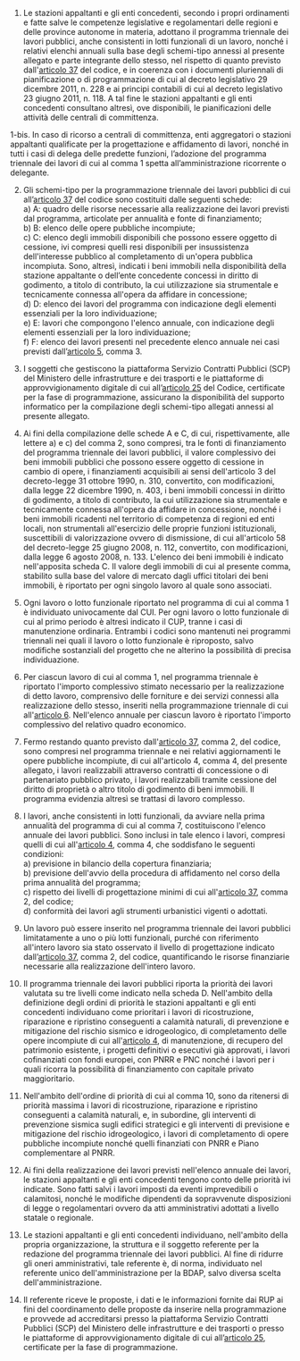 1. Le stazioni appaltanti e gli enti concedenti, secondo i propri ordinamenti e fatte salve le competenze legislative e regolamentari delle regioni e delle province autonome in materia, adottano il programma triennale dei lavori pubblici, anche consistenti in lotti funzionali di un lavoro, nonché i relativi elenchi annuali sulla base degli schemi-tipo annessi al presente allegato e parte integrante dello stesso, nel rispetto di quanto previsto dall'[articolo 37](/articolo-37/1) del codice, e in coerenza con i documenti pluriennali di pianificazione o di programmazione di cui al decreto legislativo 29 dicembre 2011, n. 228 e ai principi contabili di cui al decreto legislativo 23 giugno 2011, n. 118. A tal fine le stazioni appaltanti e gli enti concedenti consultano altresì, ove disponibili, le pianificazioni delle attività delle centrali di committenza. 

1-bis. In caso di ricorso a centrali di committenza, enti aggregatori o stazioni appaltanti qualificate per la progettazione e affidamento di lavori, nonché in tutti i casi di delega delle predette funzioni, l’adozione del programma triennale dei lavori di cui al comma 1 spetta all’amministrazione ricorrente o delegante.

2. Gli schemi-tipo per la programmazione triennale dei lavori pubblici di cui all’[articolo 37](/articolo-37/1) del codice sono costituiti dalle seguenti schede:<br>a) A: quadro delle risorse necessarie alla realizzazione dei lavori previsti dal programma, articolate per annualità e fonte di finanziamento;<br>b) B: elenco delle opere pubbliche incompiute;<br>c) C: elenco degli immobili disponibili che possono essere oggetto di cessione, ivi compresi quelli resi disponibili per insussistenza dell'interesse pubblico al completamento di un'opera pubblica incompiuta. Sono, altresì, indicati i beni immobili nella disponibilità della stazione appaltante o dell’ente concedente concessi in diritto di godimento, a titolo di contributo, la cui utilizzazione sia strumentale e tecnicamente connessa all'opera da affidare in concessione;<br>d) D: elenco dei lavori del programma con indicazione degli elementi essenziali per la loro individuazione;<br>e) E: lavori che compongono l'elenco annuale, con indicazione degli elementi essenziali per la loro individuazione;<br>f) F: elenco dei lavori presenti nel precedente elenco annuale nei casi previsti dall’[articolo 5](/allegato-1.5-articolo-5/2), comma 3.

3. I soggetti che gestiscono la piattaforma Servizio Contratti Pubblici (SCP) del Ministero delle infrastrutture e dei trasporti e le piattaforme di approvvigionamento digitale di cui all’[articolo 25](/articolo/25/1) del Codice, certificate per la fase di programmazione, assicurano la disponibilità del supporto informatico per la compilazione degli schemi-tipo allegati annessi al presente allegato.

4. Ai fini della compilazione delle schede A e C, di cui, rispettivamente, alle lettere a) e c) del comma 2, sono compresi, tra le fonti di finanziamento del programma triennale dei lavori pubblici, il valore complessivo dei beni immobili pubblici che possono essere oggetto di cessione in cambio di opere, i finanziamenti acquisibili ai sensi dell'articolo 3 del decreto-legge 31 ottobre 1990, n. 310, convertito, con modificazioni, dalla legge 22 dicembre 1990, n. 403, i beni immobili concessi in diritto di godimento, a titolo di contributo, la cui utilizzazione sia strumentale e tecnicamente connessa all'opera da affidare in concessione, nonché i beni immobili ricadenti nel territorio di competenza di regioni ed enti locali, non strumentali all'esercizio delle proprie funzioni istituzionali, suscettibili di valorizzazione ovvero di dismissione, di cui all'articolo 58 del decreto-legge 25 giugno 2008, n. 112, convertito, con modificazioni, dalla legge 6 agosto 2008, n. 133. L'elenco dei beni immobili è indicato nell'apposita scheda C. Il valore degli immobili di cui al presente comma, stabilito sulla base del valore di mercato dagli uffici titolari dei beni immobili, è riportato per ogni singolo lavoro al quale sono associati.

5. Ogni lavoro o lotto funzionale riportato nel programma di cui al comma 1 è individuato univocamente dal CUI. Per ogni lavoro o lotto funzionale di cui al primo periodo è altresì indicato il CUP, tranne i casi di manutenzione ordinaria. Entrambi i codici sono mantenuti nei programmi triennali nei quali il lavoro o lotto funzionale è riproposto, salvo modifiche sostanziali del progetto che ne alterino la possibilità di precisa individuazione.

6. Per ciascun lavoro di cui al comma 1, nel programma triennale è riportato l'importo complessivo stimato necessario per la realizzazione di detto lavoro, comprensivo delle forniture e dei servizi connessi alla realizzazione dello stesso, inseriti nella programmazione triennale di cui all'[articolo 6](/allegato-1.5-articolo-6/2). Nell'elenco annuale per ciascun lavoro è riportato l'importo complessivo del relativo quadro economico.

7. Fermo restando quanto previsto dall'[articolo 37](/articolo-37/1), comma 2, del codice, sono compresi nel programma triennale e nei relativi aggiornamenti le opere pubbliche incompiute, di cui all'articolo 4, comma 4, del presente allegato, i lavori realizzabili attraverso contratti di concessione o di partenariato pubblico privato, i lavori realizzabili tramite cessione del diritto di proprietà o altro titolo di godimento di beni immobili. Il programma evidenzia altresì se trattasi di lavoro complesso.

8. I lavori, anche consistenti in lotti funzionali, da avviare nella prima annualità del programma di cui al comma 7, costituiscono l'elenco annuale dei lavori pubblici. Sono inclusi in tale elenco i lavori, compresi quelli di cui all'[articolo 4](/allegato-1.5-articolo-4/2), comma 4, che soddisfano le seguenti condizioni: <br>a) previsione in bilancio della copertura finanziaria;<br>b) previsione dell'avvio della procedura di affidamento nel corso della prima annualità del programma;<br>c) rispetto dei livelli di progettazione minimi di cui all'[articolo 37](/articolo-37/1), comma 2, del codice;<br>d) conformità dei lavori agli strumenti urbanistici vigenti o adottati.

9. Un lavoro può essere inserito nel programma triennale dei lavori pubblici limitatamente a uno o più lotti funzionali, purché con riferimento all'intero lavoro sia stato osservato il livello di progettazione indicato dall’[articolo 37](/articolo-37/1), comma 2, del codice, quantificando le risorse finanziarie necessarie alla realizzazione dell'intero lavoro.

10. Il programma triennale dei lavori pubblici riporta la priorità dei lavori valutata su tre livelli come indicato nella scheda D. Nell'ambito della definizione degli ordini di priorità le stazioni appaltanti e gli enti concedenti individuano come prioritari i lavori di ricostruzione, riparazione e ripristino conseguenti a calamità naturali, di prevenzione e mitigazione del rischio sismico e idrogeologico, di completamento delle opere incompiute di cui all'[articolo 4](/allegato-1.5-articolo-4/2), di manutenzione, di recupero del patrimonio esistente, i progetti definitivi o esecutivi già approvati, i lavori cofinanziati con fondi europei, con PNRR e PNC nonché i lavori per i quali ricorra la possibilità di finanziamento con capitale privato maggioritario.

11. Nell'ambito dell'ordine di priorità di cui al comma 10, sono da ritenersi di priorità massima i lavori di ricostruzione, riparazione e ripristino conseguenti a calamità naturali, e, in subordine, gli interventi di prevenzione sismica sugli edifici strategici e gli interventi di previsione e mitigazione del rischio idrogeologico, i lavori di completamento di opere pubbliche incompiute nonché quelli finanziati con PNRR e Piano complementare al PNRR.

12. Ai fini della realizzazione dei lavori previsti nell'elenco annuale dei lavori, le stazioni appaltanti e gli enti concedenti tengono conto delle priorità ivi indicate. Sono fatti salvi i lavori imposti da eventi imprevedibili o calamitosi, nonché le modifiche dipendenti da sopravvenute disposizioni di legge o regolamentari ovvero da atti amministrativi adottati a livello statale o regionale.

13. Le stazioni appaltanti e gli enti concedenti individuano, nell'ambito della propria organizzazione, la struttura e il soggetto referente per la redazione del programma triennale dei lavori pubblici. Al fine di ridurre gli oneri amministrativi, tale referente è, di norma, individuato nel referente unico dell'amministrazione per la BDAP, salvo diversa scelta dell'amministrazione.

14. Il referente riceve le proposte, i dati e le informazioni fornite dai RUP ai fini del coordinamento delle proposte da inserire nella programmazione e provvede ad accreditarsi presso la piattaforma Servizio Contratti Pubblici (SCP) del Ministero delle infrastrutture e dei trasporti o presso le piattaforme di approvvigionamento digitale di cui all’[articolo 25](/articolo-25/1), certificate per la fase di programmazione.